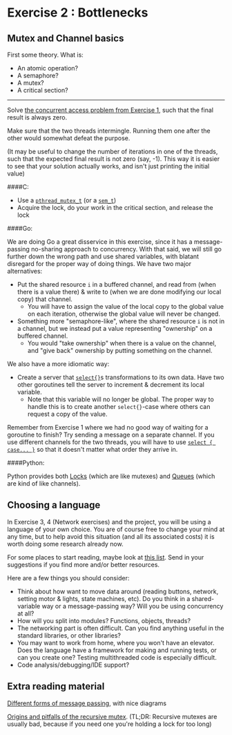 Exercise 2 : Bottlenecks
========================

Mutex and Channel basics
------------------------

First some theory. What is:
 - An atomic operation?
 - A semaphore?
 - A mutex?
 - A critical section?


___


Solve [the concurrent access problem from Exercise 1](https://github.com/TTK4145/Exercises/tree/master/Exercise1#4-finally-some-code), such that the final result is always zero.

Make sure that the two threads intermingle. Running them one after the other would somewhat defeat the purpose.

(It may be useful to change the number of iterations in one of the threads, such that the expected final result is not zero (say, -1). This way it is easier to see that your solution actually works, and isn't just printing the initial value)


####C:

 - Use a [`pthread_mutex_t`](http://pubs.opengroup.org/onlinepubs/7990989775/xsh/pthread.h.html) (or a [`sem_t`](http://pubs.opengroup.org/onlinepubs/7990989775/xsh/semaphore.h.html))
 - Acquire the lock, do your work in the critical section, and release the lock


####Go:

We are doing Go a great disservice in this exercise, since it has a message-passing no-sharing approach to concurrency. With that said, we will still go further down the wrong path and use shared variables, with blatant disregard for the proper way of doing things. We have two major alternatives:
 - Put the shared resource `i` in a buffered channel, and read from (when there is a value there) & write to (when we are done modifying our local copy) that channel.
   - You will have to assign the value of the local copy to the global value on each iteration, otherwise the global value will never be changed.
 - Something more "semaphore-like", where the shared resource `i` is not in a channel, but we instead put a value representing "ownership" on a buffered channel.
   - You would "take ownership" when there is a value on the channel, and "give back" ownership by putting something on the channel.

We also have a more idiomatic way:
 - Create a server that [`select{}`](http://golang.org/ref/spec#Select_statements)s transformations to its own data. Have two other goroutines tell the server to increment & decrement its local variable.
   - Note that this variable will no longer be global. The proper way to handle this is to create another `select{}`-case where others can request a copy of the value.


Remember from Exercise 1 where we had no good way of waiting for a goroutine to finish? Try sending a message on a separate channel. If you use different channels for the two threads, you will have to use [`select { case... }`](http://golang.org/ref/spec#Select_statements) so that it doesn't matter what order they arrive in.


####Python:

Python provides both [Locks](http://docs.python.org/2.7/library/threading.html#lock-objects) (which are like mutexes) and [Queues](http://docs.python.org/2/library/queue.html) (which are kind of like channels). 



Choosing a language
-------------------

In Exercise 3, 4 (Network exercises) and the project, you will be using a language of your own choice. You are of course free to change your mind at any time, but to help avoid this situation (and all its associated costs) it is worth doing some research already now.

For some places to start reading, maybe look at [this list](https://github.com/TTK4145/Project/tree/master#language-resources). Send in your suggestions if you find more and/or better resources.

Here are a few things you should consider:
 - Think about how want to move data around (reading buttons, network, setting motor & lights, state machines, etc). Do you think in a shared-variable way or a message-passing way? Will you be using concurrency at all?
 - How will you split into modules? Functions, objects, threads?
 - The networking part is often difficult. Can you find anything useful in the standard libraries, or other libraries?
 - You may want to work from home, where you won't have an elevator. Does the language have a framework for making and running tests, or can you create one? Testing multithreaded code is especially difficult.
 - Code analysis/debugging/IDE support?

Extra reading material
----------------------

[Different forms of message passing](http://cs.lmu.edu/~ray/notes/messagepassing/), with nice diagrams

[Origins and pitfalls of the recursive mutex](http://zaval.org/resources/library/butenhof1.html). (TL;DR: Recursive mutexes are usually bad, because if you need one you're holding a lock for too long)




